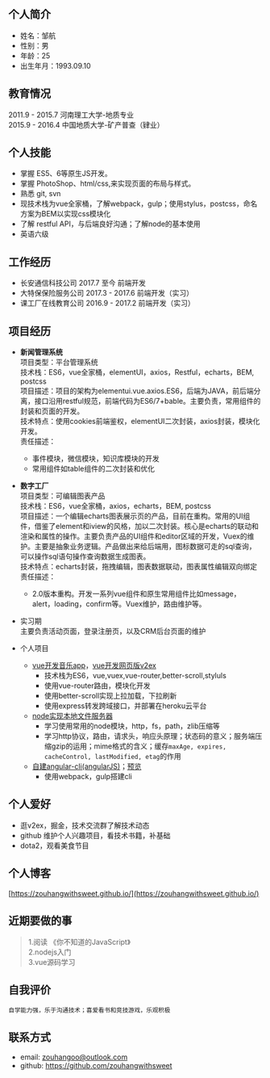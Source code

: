 ## 个人简介
* 姓名：邹航
* 性别：男
* 年龄：25
* 出生年月：1993.09.10

## 教育情况 
2011.9 - 2015.7 河南理工大学-地质专业  
2015.9 - 2016.4 中国地质大学-矿产普查（肄业）
## 个人技能
* 掌握 ES5、6等原生JS开发。
* 掌握 PhotoShop、html/css,来实现页面的布局与样式。
* 熟悉 git, svn
* 现技术栈为vue全家桶，了解webpack，gulp；使用stylus，postcss，命名方案为BEM以实现css模块化
* 了解 restful API，与后端良好沟通；了解node的基本使用
* 英语六级

## 工作经历
* 长安通信科技公司 2017.7 至今 前端开发
* 大特保保险服务公司 2017.3 - 2017.6 前端开发（实习）
* 课工厂在线教育公司 2016.9 - 2017.2 前端开发（实习）

## 项目经历
* **新闻管理系统**  
    项目类型：平台管理系统  
    技术栈：ES6，vue全家桶，elementUI，axios，Restful，echarts，BEM, postcss  
    项目描述：项目的架构为elementui.vue.axios.ES6，后端为JAVA，前后端分离，接口沿用restful规范，前端代码为ES6/7+bable。主要负责，常用组件的封装和页面的开发。  
    技术特点：使用cookies前端鉴权，elementUI二次封装，axios封装，模块化开发。  
    责任描述：
    - 事件模块，微信模块，知识库模块的开发
    - 常用组件如table组件的二次封装和优化
* **数字工厂**  
    项目类型：可编辑图表产品  
    技术栈：ES6，vue全家桶，axios，echarts，BEM, postcss  
    项目描述：一个编辑echarts图表展示页的产品，目前在重构。常用的UI组件，借鉴了element和iview的风格，加以二次封装。核心是echarts的联动和渲染和属性的操作。主要负责产品的UI组件和editor区域的开发，Vuex的维护。主要是抽象业务逻辑。产品做出来给后端用，图标数据可走的sql查询，可以操作sql语句操作查询数据生成图表。  
    技术特点：echarts封装，拖拽编辑，图表数据联动，图表属性编辑双向绑定  
    责任描述：
    - 2.0版本重构。开发一系列vue组件和原生常用组件比如message，alert，loading，confirm等。Vuex维护，路由维护等。

* 实习期  
    主要负责活动页面，登录注册页，以及CRM后台页面的维护

* 个人项目  
    - [vue开发音乐app](https://fierce-basin-90527.herokuapp.com/#/singer)，[vue开发网页版v2ex](https://v2ex-vue.herokuapp.com/)
        * 技术栈为ES6，vue,vuex,vue-router,better-scroll,styluls
        * 使用vue-router路由，模块化开发
        * 使用better-scroll实现上拉加载，下拉刷新
        * 使用express转发跨域接口，并部署在heroku云平台
    - [node实现本地文件服务器](https://github.com/zouhangwithsweet/nodeLearn)
        - 学习使用常用的node模块，http，fs，path，zlib压缩等
        - 学习http协议，路由，请求头，响应头原理；状态码的意义；服务端压缩gzip的运用；mime格式的含义；缓存`maxAge, expires, cacheControl, lastModified, etag`的作用
    - [自建angular-cli(angularJS)](https://github.com/zouhangwithsweet/angular-spa)；[预览](https://zouhangwithsweet.github.io/angular-spa/build/#/app/index)
        - 使用webpack，gulp搭建cli



## 个人爱好
* 逛v2ex，掘金，技术交流群了解技术动态
* github 维护个人兴趣项目，看技术书籍，补基础
* dota2，观看美食节目
## 个人博客
[https://zouhangwithsweet.github.io/](https://zouhangwithsweet.github.io/)
## 近期要做的事
> 1.阅读 《你不知道的JavaScript》  
 2.nodejs入门  
 3.vue源码学习  

## 自我评价
    自学能力强，乐于沟通技术；喜爱看书和竞技游戏，乐观积极
## 联系方式
* email: zouhangoo@outlook.com
* github: https://github.com/zouhangwithsweet
